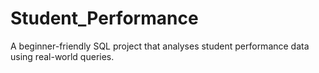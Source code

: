 # Student_Performance
A beginner-friendly SQL project that analyses student performance data using real-world queries.
